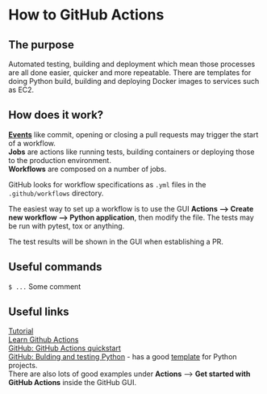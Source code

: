 # How to GitHub Actions

## The purpose
Automated testing, building and deployment which mean those processes are all done easier, quicker and more repeatable.
There are templates for doing Python build, building and deploying Docker images to services such as EC2.

## How does it work?
[**Events**](https://help.github.com/en/actions/reference/events-that-trigger-workflows) like commit, opening or closing a pull requests may trigger the start of a workflow.<br/>
**Jobs** are actions like running tests, building containers or deploying those to the production environment.<br/>
**Workflows** are composed on a number of jobs.<br/>

GitHub looks for workflow specifications as `.yml` files in the `.github/workflows` directory.

The easiest way to set up a workflow is to use the GUI **Actions --> Create new workflow --> Python application**, then modify the file. The tests may be run with pytest, tox or anything. 

The test results will be shown in the GUI when establishing a PR.

## Useful commands
`$ ...` Some comment<br/>

## Useful links
[Tutorial](https://github.com/padok-team/github-actions-tutorial)<br/>
[Learn Github Actions](https://docs.github.com/en/free-pro-team@latest/actions/learn-github-actions)<br/>
[GitHub: GitHub Actions quickstart](https://docs.github.com/en/free-pro-team@latest/actions/quickstart)<br/>
[GitHub: Bulding and testing Python](https://docs.github.com/en/free-pro-team@latest/actions/guides/building-and-testing-python) - has a good [template](https://github.com/actions/starter-workflows/blob/main/ci/python-package.yml) for Python projects.<br/>
There are also lots of good examples under **Actions** --> **Get started with GitHub Actions** inside the GitHub GUI.<br/>
